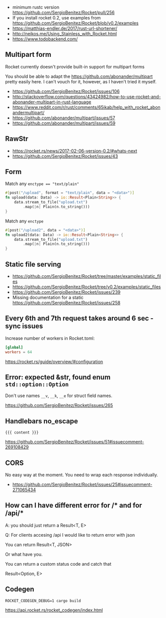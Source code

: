 - minimum rustc version https://github.com/SergioBenitez/Rocket/pull/256
- If you install rocket 0.2, use examples from https://github.com/SergioBenitez/Rocket/blob/v0.2/examples
- https://matthias-endler.de/2017/rust-url-shortener/
- http://neikos.me/Using_Stainless_with_Rocket.html
- https://www.todobackend.com/

## Multipart form

Rocket currently doesn't provide built-in support for multipart forms

You should be able to adapt the https://github.com/abonander/multipart pretty easily here. I can't vouch for it, however, as I haven't tried it myself.

- https://github.com/SergioBenitez/Rocket/issues/106
- http://stackoverflow.com/questions/43424982/how-to-use-rocket-and-abonander-multipart-in-rust-language
- https://www.reddit.com/r/rust/comments/65ikab/help_with_rocket_abonandermultipart/
- https://github.com/abonander/multipart/issues/57
- https://github.com/abonander/multipart/issues/59

## RawStr

- https://rocket.rs/news/2017-02-06-version-0.2/#whats-next
- https://github.com/SergioBenitez/Rocket/issues/43

## Form

Match any `enctype == "text/plain"`

```rust
#[post("/upload", format = "text/plain", data = "<data>")]
fn upload(data: Data) -> io::Result<Plain<String>> {
    data.stream_to_file("upload.txt")
        .map(|n| Plain(n.to_string()))
}
```

Match any `enctype`

```rust
#[post("/upload2", data = "<data>")]
fn upload2(data: Data) -> io::Result<Plain<String>> {
    data.stream_to_file("upload.txt")
        .map(|n| Plain(n.to_string()))
}
```

## Static file serving

- https://github.com/SergioBenitez/Rocket/tree/master/examples/static_files
- https://github.com/SergioBenitez/Rocket/tree/v0.2/examples/static_files
- https://github.com/SergioBenitez/Rocket/issues/239
- Missing documentation for a static https://github.com/SergioBenitez/Rocket/issues/258


## Every 6th and 7th request takes around 6 sec - sync issues

Increase number of workers in Rocket.toml:

```toml
[global]
workers = 64
```

https://rocket.rs/guide/overview/#configuration

## Error: expected &str, found enum `std::option::Option`

Don't use names `__v`, `__k`, `__e` for struct field names.

https://github.com/SergioBenitez/Rocket/issues/265

## Handlebars no_escape

`{{{ content }}}`

https://github.com/SergioBenitez/Rocket/issues/51#issuecomment-269108429

## CORS

No easy way at the moment.
You need to wrap each response individually.

- https://github.com/SergioBenitez/Rocket/issues/25#issuecomment-271065434

## How can I have different error for /* and for /api/*

A: you should just return a Result<T, E>

Q: For clients accesing /api I would like to return error with json

You can return Result<T, JSON<E>>

Or what have you.

You can return a custom status code and catch that

Result<Option, E>

## Codegen

`ROCKET_CODEGEN_DEBUG=1 cargo build`

https://api.rocket.rs/rocket_codegen/index.html
